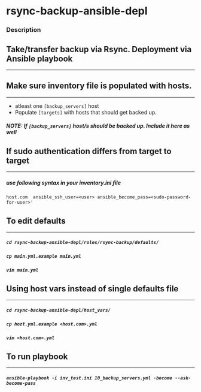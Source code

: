 # rsync-backup-ansible-depl
### Description
## Take/transfer backup via Rsync. Deployment via Ansible playbook
---

## Make sure inventory file is populated with hosts. 
---
* atleast one `[backup_servers]` host
* Populate `[targets]` with hosts that should get backed up. 
##### NOTE: If `[backup_servers]` host/s should be backed up. Include it here as well

## If sudo authentication differs from target to target
---
##### use following syntax in your inventory.ini file
```
host.com  ansible_ssh_user=<user> ansible_become_pass=<sudo-password-for-user>'
```

## To edit defaults
---
##### `cd rsync-backup-ansible-depl/roles/rsync-backup/defaults/`
##### `cp main.yml.example main.yml`
##### `vim main.yml`
## Using host vars instead of single defaults file
---
##### `cd rsync-backup-ansible-depl/host_vars/`
##### `cp hozt.yml.example <host.com>.yml`
##### `vim <host.com>.yml`

## To run playbook
---
##### `ansible-playbook -i inv_test.ini 10_backup_servers.yml -become --ask-become-pass`